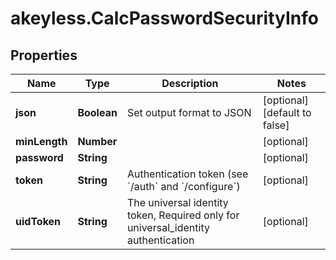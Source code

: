 # akeyless.CalcPasswordSecurityInfo

## Properties

Name | Type | Description | Notes
------------ | ------------- | ------------- | -------------
**json** | **Boolean** | Set output format to JSON | [optional] [default to false]
**minLength** | **Number** |  | [optional] 
**password** | **String** |  | [optional] 
**token** | **String** | Authentication token (see &#x60;/auth&#x60; and &#x60;/configure&#x60;) | [optional] 
**uidToken** | **String** | The universal identity token, Required only for universal_identity authentication | [optional] 



